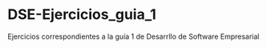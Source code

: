 # DSE-Ejercicios_guia_1
Ejercicios correspondientes a la guía 1 de Desarrllo de Software Empresarial
